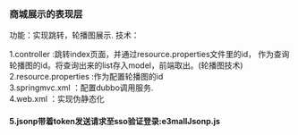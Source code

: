<h3>商城展示的表现层</h3>
功能：实现跳转，轮播图展示.  
技术：  


1.controller :跳转index页面，并通过resource.properties文件里的id，
作为查询轮播图的id。将查询出来的list存入model，前端取出。(轮播图技术)  
2.resource.properties :作为配置轮播图的id  
3.springmvc.xml ：配置dubbo调用服务.  
4.web.xml ：实现伪静态化 
<h4>5.jsonp带着token发送请求至sso验证登录:e3mallJsonp.js</h4>
